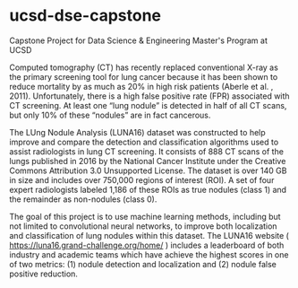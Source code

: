 # ucsd-dse-capstone
Capstone Project for Data Science &amp; Engineering Master's Program at UCSD

Computed tomography (CT) has recently replaced conventional X-ray as the primary
screening tool for lung cancer because it has been shown to reduce mortality by as much as
20% in high risk patients (Aberle et al. , 2011). Unfortunately, there is a high false positive rate
(FPR) associated with CT screening. At least one “lung nodule” is detected in half of all CT
scans, but only 10% of these “nodules” are in fact cancerous.

The LUng Nodule Analysis (LUNA16) dataset was constructed to help improve and
compare the detection and classification algorithms used to assist radiologists in lung CT
screening. It consists of 888 CT scans of the lungs published in 2016 by the National Cancer
Institute under the Creative Commons Attribution 3.0 Unsupported License. The dataset is over
140 GB in size and includes over 750,000 regions of interest (ROI). A set of four expert
radiologists labeled 1,186 of these ROIs as true nodules (class 1) and the remainder as
non-nodules (class 0).

The goal of this project is to use machine learning methods, including but not limited to
convolutional neural networks, to improve both localization and classification of lung nodules
within this dataset. The LUNA16 website ( https://luna16.grand-challenge.org/home/ ) includes a
leaderboard of both industry and academic teams which have achieve the highest scores in one
of two metrics: (1) nodule detection and localization and (2) nodule false positive reduction.
